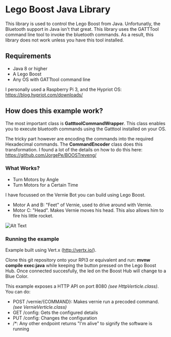 # Lego Boost Java Library
This library is used to control the Lego Boost from Java.
Unfortunatly, the Bluetooth support in Java isn't that great.
This library uses the GATTTool command line tool to invoke the bluetooth commands.
As a result, this library does not work unless you have this tool installed.

## Requirements
- Java 8 or higher
- A Lego Boost
- Any OS with GATTtool command line

I personally used a Raspberry Pi 3, and the Hypriot OS: https://blog.hypriot.com/downloads/

## How does this example work?
The most important class is **GatttoolCommandWrapper**. This class enables you to execute bluetooth commands using the Gatttool installed on your OS.

The tricky part however are encoding the commands into the required Hexadecimal commands. The **CommandEncoder** class does this transformation.
I found a lot of the details on how to do this here: https://github.com/JorgePe/BOOSTreveng/

### What Works?
- Turn Motors by Angle
- Turn Motors for a Certain Time

I have focussed on the Vernie Bot you can build using Lego Boost. 
- Motor A and B: "Feet" of Vernie, used to drive around with Vernie.
- Motor C: "Head". Makes Vernie moves his head. This also allows him to fire his little rocket.

![Alt Text](https://github.com/TomCools/BoostThatJava/blob/master/static/vernie.gif)

### Running the example
Example built using Vert.x (http://vertx.io/).

Clone this git repository onto your RPI3 or equivalent and run:
**mvnw compile exec:java** while keeping the button pressed on the Lego Boost Hub.
Once connected succesfully, the led on the Boost Hub will change to a Blue Color.

This example exposes a HTTP API on port 8080 _(see HttpVerticle.class)_.
You can do:

- POST /vernie/{COMMAND}: Makes vernie run a precoded command. _(see VernieVerticle.class)_
- GET /config: Gets the configured details
- PUT /config: Changes the configuration
- /*: Any other endpoint returns "I'm alive" to signify the software is running
